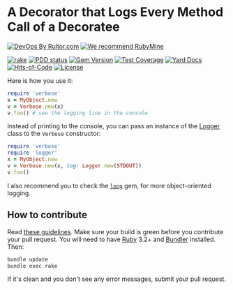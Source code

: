 # A Decorator that Logs Every Method Call of a Decoratee

[![DevOps By Rultor.com](https://www.rultor.com/b/yegor256/verbose)](https://www.rultor.com/p/yegor256/verbose)
[![We recommend RubyMine](https://www.elegantobjects.org/rubymine.svg)](https://www.jetbrains.com/ruby/)

[![rake](https://github.com/yegor256/verbose/actions/workflows/rake.yml/badge.svg)](https://github.com/yegor256/verbose/actions/workflows/rake.yml)
[![PDD status](https://www.0pdd.com/svg?name=yegor256/verbose)](https://www.0pdd.com/p?name=yegor256/verbose)
[![Gem Version](https://badge.fury.io/rb/verbose.svg)](https://badge.fury.io/rb/verbose)
[![Test Coverage](https://img.shields.io/codecov/c/github/yegor256/verbose.svg)](https://codecov.io/github/yegor256/verbose?branch=master)
[![Yard Docs](https://img.shields.io/badge/yard-docs-blue.svg)](https://rubydoc.info/github/yegor256/verbose/master/frames)
[![Hits-of-Code](https://hitsofcode.com/github/yegor256/verbose)](https://hitsofcode.com/view/github/yegor256/verbose)
[![License](https://img.shields.io/badge/license-MIT-green.svg)](https://github.com/yegor256/verbose/blob/master/LICENSE.txt)

Here is how you use it:

```ruby
require 'verbose'
x = MyObject.new
v = Verbose.new(x)
v.foo() # see the logging line in the console
```

Instead of printing to the console, you can pass an instance
of the [Logger][logger] class to the `Verbose` constructor:

```ruby
require 'verbose'
require 'logger'
x = MyObject.new
v = Verbose.new(x, log: Logger.new(STDOUT))
v.foo()
```

I also recommend you to check the
[`loog`](https://github.com/yegor256/loog) gem,
for more object-oriented logging.

## How to contribute

Read
[these guidelines](https://www.yegor256.com/2014/04/15/github-guidelines.html).
Make sure your build is green before you contribute
your pull request. You will need to have
[Ruby](https://www.ruby-lang.org/en/) 3.2+ and
[Bundler](https://bundler.io/) installed. Then:

```bash
bundle update
bundle exec rake
```

If it's clean and you don't see any error messages, submit your pull request.

[logger]: https://ruby-doc.org/stdlib-2.7.0/libdoc/logger/rdoc/Logger.html
